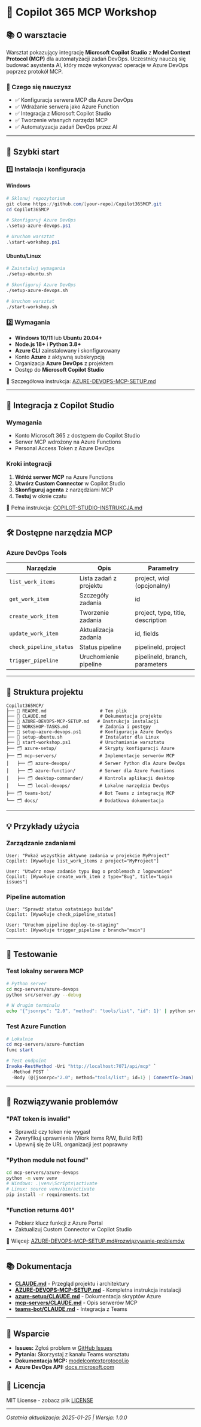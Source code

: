 # 🚀 Copilot 365 MCP Workshop

## 📚 O warsztacie

Warsztat pokazujący integrację **Microsoft Copilot Studio** z **Model Context Protocol (MCP)** dla automatyzacji zadań DevOps. Uczestnicy nauczą się budować asystenta AI, który może wykonywać operacje w Azure DevOps poprzez protokół MCP.

### 🎯 Czego się nauczysz

- ✅ Konfiguracja serwera MCP dla Azure DevOps
- ✅ Wdrażanie serwera jako Azure Function
- ✅ Integracja z Microsoft Copilot Studio
- ✅ Tworzenie własnych narzędzi MCP
- ✅ Automatyzacja zadań DevOps przez AI

---

## 🚀 Szybki start

### 1️⃣ Instalacja i konfiguracja

#### Windows
```powershell
# Sklonuj repozytorium
git clone https://github.com/[your-repo]/Copilot365MCP.git
cd Copilot365MCP

# Skonfiguruj Azure DevOps
.\setup-azure-devops.ps1

# Uruchom warsztat
.\start-workshop.ps1
```

#### Ubuntu/Linux
```bash
# Zainstaluj wymagania
./setup-ubuntu.sh

# Skonfiguruj Azure DevOps
./setup-azure-devops.sh

# Uruchom warsztat
./start-workshop.sh
```

### 2️⃣ Wymagania

- **Windows 10/11** lub **Ubuntu 20.04+**
- **Node.js 18+** i **Python 3.8+**
- **Azure CLI** zainstalowany i skonfigurowany
- Konto **Azure** z aktywną subskrypcją
- Organizacja **Azure DevOps** z projektem
- Dostęp do **Microsoft Copilot Studio**

📖 Szczegółowa instrukcja: [AZURE-DEVOPS-MCP-SETUP.md](./AZURE-DEVOPS-MCP-SETUP.md)

---

## 🤖 Integracja z Copilot Studio

### Wymagania
- Konto Microsoft 365 z dostępem do Copilot Studio
- Serwer MCP wdrożony na Azure Functions
- Personal Access Token z Azure DevOps

### Kroki integracji
1. **Wdróż serwer MCP** na Azure Functions
2. **Utwórz Custom Connector** w Copilot Studio
3. **Skonfiguruj agenta** z narzędziami MCP
4. **Testuj** w oknie czatu

📖 Pełna instrukcja: [COPILOT-STUDIO-INSTRUKCJA.md](./COPILOT-STUDIO-INSTRUKCJA.md)

---

## 🛠️ Dostępne narzędzia MCP

### Azure DevOps Tools

| Narzędzie | Opis | Parametry |
|-----------|------|------------|
| `list_work_items` | Lista zadań z projektu | project, wiql (opcjonalny) |
| `get_work_item` | Szczegóły zadania | id |
| `create_work_item` | Tworzenie zadania | project, type, title, description |
| `update_work_item` | Aktualizacja zadania | id, fields |
| `check_pipeline_status` | Status pipeline | pipelineId, project |
| `trigger_pipeline` | Uruchomienie pipeline | pipelineId, branch, parameters |

---

## 📁 Struktura projektu

```
Copilot365MCP/
├── 📄 README.md                    # Ten plik
├── 📄 CLAUDE.md                    # Dokumentacja projektu
├── 📄 AZURE-DEVOPS-MCP-SETUP.md   # Instrukcja instalacji
├── 📄 WORKSHOP-TASKS.md            # Zadania i postępy
├── 📄 setup-azure-devops.ps1       # Konfiguracja Azure DevOps
├── 📄 setup-ubuntu.sh              # Instalator dla Linux
├── 📄 start-workshop.ps1           # Uruchamianie warsztatu
├── 🗂️ azure-setup/                # Skrypty konfiguracji Azure
├── 🗂️ mcp-servers/                # Implementacje serwerów MCP
│   ├── 🗂️ azure-devops/           # Serwer Python dla Azure DevOps
│   ├── 🗂️ azure-function/         # Serwer dla Azure Functions
│   ├── 🗂️ desktop-commander/      # Kontrola aplikacji desktop
│   └── 🗂️ local-devops/           # Lokalne narzędzia DevOps
├── 🗂️ teams-bot/                  # Bot Teams z integracją MCP
└── 🗂️ docs/                       # Dodatkowa dokumentacja
```

---

## 💡 Przykłady użycia

### Zarządzanie zadaniami
```
User: "Pokaż wszystkie aktywne zadania w projekcie MyProject"
Copilot: [Wywołuje list_work_items z project="MyProject"]

User: "Utwórz nowe zadanie typu Bug o problemach z logowaniem"
Copilot: [Wywołuje create_work_item z type="Bug", title="Login issues"]
```

### Pipeline automation
```
User: "Sprawdź status ostatniego builda"
Copilot: [Wywołuje check_pipeline_status]

User: "Uruchom pipeline deploy-to-staging"
Copilot: [Wywołuje trigger_pipeline z branch="main"]
```

---

## 🧪 Testowanie

### Test lokalny serwera MCP
```bash
# Python server
cd mcp-servers/azure-devops
python src/server.py --debug

# W drugim terminalu
echo '{"jsonrpc": "2.0", "method": "tools/list", "id": 1}' | python src/server.py
```

### Test Azure Function
```powershell
# Lokalnie
cd mcp-servers/azure-function
func start

# Test endpoint
Invoke-RestMethod -Uri "http://localhost:7071/api/mcp" `
  -Method POST `
  -Body (@{jsonrpc="2.0"; method="tools/list"; id=1} | ConvertTo-Json)
```

---

## 🐛 Rozwiązywanie problemów

### "PAT token is invalid"
- Sprawdź czy token nie wygasł
- Zweryfikuj uprawnienia (Work Items R/W, Build R/E)
- Upewnij się że URL organizacji jest poprawny

### "Python module not found"
```bash
cd mcp-servers/azure-devops
python -m venv venv
# Windows: .\venv\Scripts\activate
# Linux: source venv/bin/activate
pip install -r requirements.txt
```

### "Function returns 401"
- Pobierz klucz funkcji z Azure Portal
- Zaktualizuj Custom Connector w Copilot Studio

📖 Więcej: [AZURE-DEVOPS-MCP-SETUP.md#rozwiązywanie-problemów](./AZURE-DEVOPS-MCP-SETUP.md#rozwiązywanie-problemów)

---

## 📚 Dokumentacja

- **[CLAUDE.md](./CLAUDE.md)** - Przegląd projektu i architektury
- **[AZURE-DEVOPS-MCP-SETUP.md](./AZURE-DEVOPS-MCP-SETUP.md)** - Kompletna instrukcja instalacji
- **[azure-setup/CLAUDE.md](./azure-setup/CLAUDE.md)** - Dokumentacja skryptów Azure
- **[mcp-servers/CLAUDE.md](./mcp-servers/CLAUDE.md)** - Opis serwerów MCP
- **[teams-bot/CLAUDE.md](./teams-bot/CLAUDE.md)** - Integracja z Teams

---

## 🤝 Wsparcie

- **Issues:** Zgłoś problem w [GitHub Issues](https://github.com/[your-repo]/Copilot365MCP/issues)
- **Pytania:** Skorzystaj z kanału Teams warsztatu
- **Dokumentacja MCP:** [modelcontextprotocol.io](https://modelcontextprotocol.io)
- **Azure DevOps API:** [docs.microsoft.com](https://docs.microsoft.com/azure/devops/rest/)

## 📄 Licencja

MIT License - zobacz plik [LICENSE](./LICENSE)

---

*Ostatnia aktualizacja: 2025-01-25 | Wersja: 1.0.0*
